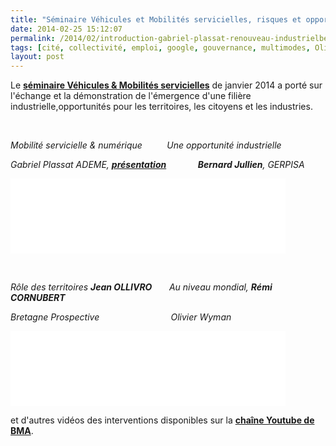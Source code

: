 ```yaml
---
title: "Séminaire Véhicules et Mobilités servicielles, risques et opportunités"
date: 2014-02-25 15:12:07
permalink: /2014/02/introduction-gabriel-plassat-renouveau-industrielbernard-jullien-role-des-territoires-xx-au-niveau-mondial-dd.html
tags: [cité, collectivité, emploi, google, gouvernance, multimodes, Oliver Wyman, Service de mobilité]
layout: post
---
```


<p>Le <a href="http://www.invest-in-bretagne.org/seminaire-vehicules-mobilites-le.html" target="_blank"><strong>séminaire Véhicules & Mobilités servicielles</strong></a> de janvier 2014 a porté sur l'échange et la démonstration de l'émergence d'une filière industrielle,opportunités pour les territoires, les citoyens et les industries.</p> <p> </p> <p><em>Mobilité servicielle & numérique          Une opportunité industrielle </em></p> <p><em>Gabriel Plassat ADEME, <strong><a href="http://t.co/EVDMIhRMAg" target="_blank">présentation</a> </strong>            <strong>Bernard Jullien</strong>, GERPISA</em></p> <p><iframe allowfullscreen="" frameborder="0" height="120" src="//www.youtube.com/embed/VtuHBrNZj0c" width="220"></iframe><iframe allowfullscreen="" frameborder="0" height="120" src="//www.youtube.com/embed/mBCazRZTVv4" width="220"></iframe></p> <p> </p> <p><em>Rôle des territoires <strong>Jean OLLIVRO</strong>       Au niveau mondial, <strong>Rémi CORNUBERT</strong><br /></em></p> <p><em>Bretagne Prospective                             Olivier Wyman</em></p> <p><iframe allowfullscreen="" frameborder="0" height="120" src="//www.youtube.com/embed/KGxbGpxEnY8" width="220"></iframe><iframe allowfullscreen="" frameborder="0" height="120" src="//www.youtube.com/embed/Io286lMw_H0" width="220"></iframe></p> <p>et d'autres vidéos des interventions disponibles sur la <a href="http://www.youtube.com/channel/UCYfwf1wNJ4yBIn8xgbkwjow?feature=watch" target="_blank"><strong>chaîne Youtube de BMA</strong></a>.</p>

